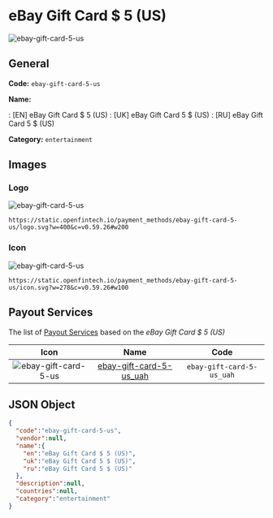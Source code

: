 
# eBay Gift Card $ 5 (US) 
![ebay-gift-card-5-us](https://static.openfintech.io/payment_methods/ebay-gift-card-5-us/logo.svg?w=400&c=v0.59.26#w200)  

## General 
**Code:** `ebay-gift-card-5-us` 
 
**Name:** 
 
:	[EN] eBay Gift Card $ 5 (US) 
:	[UK] eBay Gift Card 5 $ (US) 
:	[RU] eBay Gift Card 5 $ (US) 
 
**Category:** `entertainment` 
 

## Images 

### Logo 
![ebay-gift-card-5-us](https://static.openfintech.io/payment_methods/ebay-gift-card-5-us/logo.svg?w=400&c=v0.59.26#w200)  

```
https://static.openfintech.io/payment_methods/ebay-gift-card-5-us/logo.svg?w=400&c=v0.59.26#w200
```  

### Icon 
![ebay-gift-card-5-us](https://static.openfintech.io/payment_methods/ebay-gift-card-5-us/icon.svg?w=278&c=v0.59.26#w100)  

```
https://static.openfintech.io/payment_methods/ebay-gift-card-5-us/icon.svg?w=278&c=v0.59.26#w100
```  

## Payout Services 
 
The list of [Payout Services](/payout-services/) based on the _eBay Gift Card $ 5 (US)_ 

|Icon|Name|Code| 
|:---:|:---:|:---:| 
|![ebay-gift-card-5-us](https://static.openfintech.io/payout_methods/ebay-gift-card-5-us/icon.png?w=278&c=v0.59.26#w40) |[ebay-gift-card-5-us_uah](/payout-services/ebay-gift-card-5-us_uah/)|`ebay-gift-card-5-us_uah`| 
 

## JSON Object 

```json
{
  "code":"ebay-gift-card-5-us",
  "vendor":null,
  "name":{
    "en":"eBay Gift Card $ 5 (US)",
    "uk":"eBay Gift Card 5 $ (US)",
    "ru":"eBay Gift Card 5 $ (US)"
  },
  "description":null,
  "countries":null,
  "category":"entertainment"
}
```  
